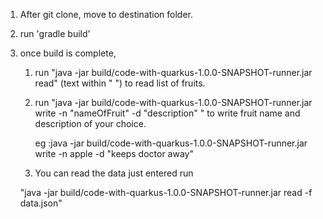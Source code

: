 1. After git clone, move to destination folder.
2. run 'gradle build'
3. once build is complete,
   
    1. run "java -jar build/code-with-quarkus-1.0.0-SNAPSHOT-runner.jar read" 
       (text within " ")  to read list of fruits.
    2. run "java -jar build/code-with-quarkus-1.0.0-SNAPSHOT-runner.jar write
       -n "nameOfFruit" -d "description" " to write fruit name and
       description of your choice.
       
       eg :java -jar build/code-with-quarkus-1.0.0-SNAPSHOT-runner.jar write -n apple -d "keeps doctor away"
       
    3. You can read the data just entered run
    
    "java -jar build/code-with-quarkus-1.0.0-SNAPSHOT-runner.jar read -f data.json"